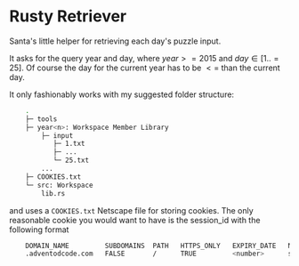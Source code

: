 # Rusty Retriever

Santa's little helper for retrieving each day's puzzle input.

It asks for the query year and day, where $year >= 2015$ and $day \in [1..=25]$. Of course the day for the current year has to be $<=$ than the current day.

It only fashionably works with my suggested folder structure: 

```sh
    .
    ├─ tools
    ├─ year<n>: Workspace Member Library
        ├─ input
           ├─ 1.txt
           ├─ ...
           └─ 25.txt
        ...
    ├─ COOKIES.txt
    └─ src: Workspace
        lib.rs
```

and uses a `COOKIES.txt` Netscape file for storing cookies. The only reasonable cookie you would want to have is the session_id with the following format

```sh
    DOMAIN_NAME         SUBDOMAINS  PATH   HTTPS_ONLY   EXPIRY_DATE   NAME     VALUE
    .adventodcode.com   FALSE       /      TRUE         <number>      session  <string>
```
